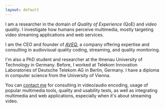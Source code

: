```yaml
---
layout: default
---
```


I am a researcher in the domain of *Quality of Experience* (QoE) and *video quality*. I investigate how humans perceive multimedia, mostly targeting video streaming applications and web services.

I am the CEO and founder of [*AVEQ*](https://aveq.info/), a company offering expertise and consulting in audiovisual quality coding, streaming, and quality monitoring.

I'm also a PhD student and researcher at the Ilmenau University of Technology in Germany. Before, I worked at Telekom Innovation Laboratories of Deutsche Telekom AG in Berlin, Germany. I have a diploma in computer science from the University of Vienna.

You can [contact me](/contact) for consulting in video/audio encoding, usage of popular multimedia tools, quality and usability tests, as well as integrating multimedia and web applications, especially when it's about streaming video.